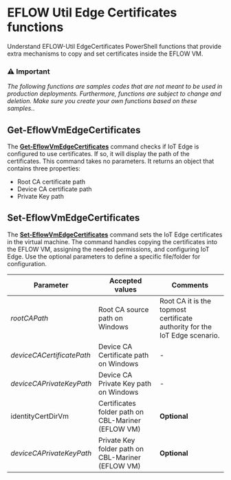 # EFLOW Util Edge Certificates functions

Understand EFLOW-Util EdgeCertificates PowerShell functions that provide extra mechanisms to copy and set certificates inside the EFLOW VM.

### :warning: Important
_The following functions are samples codes that are not meant to be used in production deployments. Furthermore, functions are subject to change and deletion. Make sure you create your own functions based on these samples._.

## Get-EflowVmEdgeCertificates

The [**Get-EflowVmEdgeCertificates**](./EflowUtil-GetEdgeCertificates.ps1) command checks if IoT Edge is configured to use certificates. If so, it will display the path of the certificates. 
This command takes no parameters. It returns an object that contains three properties:

- Root CA certificate path
- Device CA certificate path
- Private Key path

## Set-EflowVmEdgeCertificates

The [**Set-EflowVmEdgeCertificates**](./EflowUtil-SetEdgeCertificates.ps1) command sets the IoT Edge certificates in the virtual machine. The command handles copying the certificates into the EFLOW VM, assigning the needed permissions, and configuring IoT Edge. Use the optional parameters to define a specific file/folder for configuration.

| Parameter | Accepted values | Comments |
| --------- | --------------- | -------- |
| _rootCAPath_ | Root CA source path on Windows | Root CA it is the topmost certificate authority for the IoT Edge scenario. |
| _deviceCACertificatePath_ | Device CA Certificate path on Windows | - |
| _deviceCAPrivateKeyPath_ | Device CA Private Key path on Windows | - |
| identityCertDirVm |  Certificates folder path on CBL-Mariner (EFLOW VM) | **Optional** |
| _deviceCAPrivateKeyPath_ |  Private Key folder path on CBL-Mariner (EFLOW VM) | **Optional** |